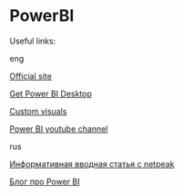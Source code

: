 # PowerBI


Useful links:

eng

[Official site](https://powerbi.microsoft.com/en-us/)


[Get Power BI Desktop](https://powerbi.microsoft.com/en-us/desktop/)


[Custom visuals](https://appsource.microsoft.com/en-us/marketplace/apps?product=power-bi-visuals&page=1&src=office)


[Power BI youtube channel](https://www.youtube.com/user/mspowerbi)

rus

[Информативная вводная статья с netpeak](https://netpeak.net/ru/blog/kak-rabotat-s-microsoft-power-bi-podrobnoe-rukovodstvo/)

[Блог про Power BI](http://powerbirussia.ru/)

